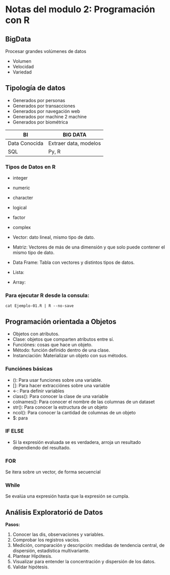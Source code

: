 # Notas del modulo 2: Programación con R  
## BigData
Procesar grandes volúmenes de datos
- Volumen
- Velocidad
- Variedad

## Tipología de datos

- Generados por personas
- Generados por transacciones
- Generados por navegación web
- Generados por machine 2 machine
- Generados por biométrica
  
|BI | BIG DATA|
| ------------- | ------------- |
| Data Conocida | Extraer data, modelos|
| SQL | Py, R |

### Tipos de Datos en R

- integer
- numeric
- character
- logical
- factor
- complex

- Vector: dato lineal, mismo tipo de dato.
- Matriz: Vectores de más de una dimensión y que solo puede contener el mismo tipo de dato.  
- Data Frame: Tabla con vectores y distintos tipos de datos.  
- Lista: 
- Array: 

### Para ejecutar R desde la consula: 

```shell
cat Ejemplo-01.R | R --no-save
```

## Programación orientada a Objetos
- Objetos con atributos.
- Clase: objetos que comparten atributos entre sí.
- Funciónes: cosas que hace un objeto.  
- Método: función definido dentro de una clase.
- Instanciación: Materializar un objeto con sus métodos.  

### Funciónes básicas
- (): Para usar funciones sobre una variable.
- []: Para hacer extracciónes sobre una variable
- <-: Para definir variables
- class(): Para conocer la clase de una variable
- colnames(): Para conocer el nombre de las columnas de un dataset
- str(): Para conocer la estructura de un objeto
- ncol(): Para conocer la cantidad de columnas de un objeto
- $: para

### IF ELSE

- Si la expresión evaluada se es verdadera, arroja un resultado dependiendo del resultado.
  
### FOR
Se itera sobre un vector, de forma secuencial

### While
Se evalúa una expresión hasta que la expresión se cumpla.

## Análisis Exploratorió de Datos  

**Pasos:**  
1. Conocer las dis, observaciones y variables.  
2. Comprobar los registros vacíos.  
3. Medición, comparación y descripción: medidas de tendencia central, de dispersión, estadística multivariante.  
4. Plantear Hipótesis.  
5. Visualizar para entender la concentración y dispersión de los datos.  
6. Validar hipótesis. 